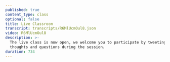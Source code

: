 ```yaml
---
published: true
content_type: class
optional: false
title: Live Classroom
transcript: transcripts/R6MlUcmOul8.json
video: R6MlUcmOul8
description: >-
  The live class is now open, we welcome you to participate by tweeting your
  thoughts and questions during the session.
duration: 734
---
```

